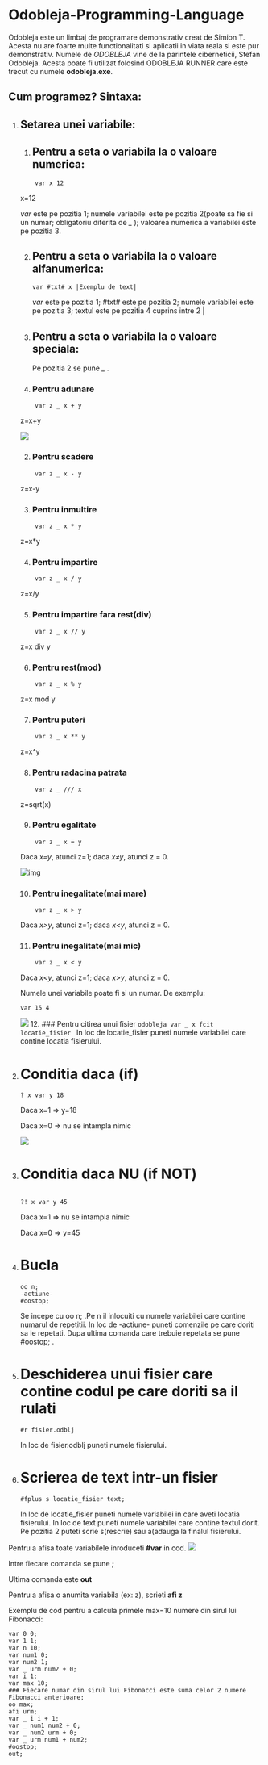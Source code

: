 # Odobleja-Programming-Language

   Odobleja este un limbaj de programare demonstrativ creat de Simion T. Acesta nu are foarte multe functionalitati si aplicatii in viata reala si este pur demonstrativ. Numele de *ODOBLEJA* vine de la parintele ciberneticii, Stefan Odobleja. Acesta poate fi utilizat folosind ODOBLEJA RUNNER care este trecut cu numele **odobleja.exe**.

## Cum programez? Sintaxa:
 1. ## Setarea unei variabile:
    1. ##   Pentru a seta o variabila la o valoare numerica:
      ```odobleja
          var x 12
       ```
      x=12

      *var* este pe pozitia 1; numele variabilei este pe pozitia 2(poate sa fie si un numar; obligatoriu diferita de *_* ); valoarea numerica a variabilei este pe pozitia 3.

    2. ##   Pentru a seta o variabila la o valoare alfanumerica:
   
       ```odobleja
       var #txt# x |Exemplu de text|
       ```
       *var* este pe pozitia 1; #txt# este pe pozitia 2; numele variabilei este pe pozitia 3; textul este pe pozitia 4 cuprins intre 2 |
    3. ##   Pentru a seta o variabila la o valoare speciala:

       Pe pozitia 2 se pune *_* . 

      1. ###     Pentru adunare

      ```odobleja
          var z _ x + y   
       ```
       z=x+y

       ![](https://github.com/RoAstro/Odobleja-Programming-Language-/blob/main/plus.png?raw=true)


       2. ###     Pentru scadere

      ```odobleja
          var z _ x - y   
       ```
       z=x-y

       3.  ###     Pentru inmultire

      ```odobleja
          var z _ x * y   
       ```
       z=x*y

       4. ###     Pentru impartire

      ```odobleja
          var z _ x / y   
       ```
       z=x/y

       5. ###     Pentru impartire fara rest(div)

      ```odobleja
          var z _ x // y   
       ```
       z=x div y

       6. ###     Pentru rest(mod)

      ```odobleja
          var z _ x % y    
       ```
       z=x mod y

       7. ###     Pentru puteri

      ```odobleja
          var z _ x ** y   
       ```
       z=x^y

       8. ###     Pentru radacina patrata

      ```odobleja
          var z _ /// x     
       ```
       z=sqrt(x)

       9. ###     Pentru egalitate

      ```
          var z _ x = y    
       ```
      
       Daca *x=y*, atunci z=1; daca *x≠y*, atunci z = 0.


    ![img](https://github.com/RoAstro/Odobleja-Programming-Language-/blob/main/egal.png?raw=true)


      10. ###     Pentru inegalitate(mai mare)

      ```odobleja
          var z _ x > y    
       ```
       Daca *x>y*, atunci z=1; daca *x<y*, atunci z = 0.

      11.  ###     Pentru inegalitate(mai mic)

      ```odobleja
          var z _ x < y    
       ```
       Daca *x<y*, atunci z=1; daca *x>y*, atunci z = 0.

    Numele unei variabile poate fi si un numar. De exemplu:
    ```
    var 15 4
     ```

      ![](https://github.com/RoAstro/Odobleja-Programming-Language-/blob/main/var%20nr.png?raw=true)
      12. ###     Pentru citirea unui fisier
          ```odobleja
          var _ x fcit locatie_fisier
          ```
              In loc de locatie_fisier puneti numele variabilei care contine locatia fisierului.
  3. # Conditia **daca** (**if**)
     ```
     ? x var y 18
     ```
     Daca x=1 => y=18
     
     Daca x=0 => nu se intampla nimic

     ![](https://github.com/RoAstro/Odobleja-Programming-Language-/blob/main/daca.png?raw=true)
     
  4. # Conditia **daca NU** (**if NOT**)
     ```
     
     ?! x var y 45
     ```
     Daca x=1 => nu se intampla nimic
     
     Daca x=0 => y=45
  5. # Bucla
     ```odobleja
     oo n;
     -actiune-
     #oostop;
     ```
     Se incepe cu oo n; .Pe n il inlocuiti cu numele variabilei care contine numarul de repetitii. In loc de -actiune- puneti comenzile pe care doriti sa le repetati. Dupa ultima comanda care trebuie repetata se pune #oostop; .
  6. # Deschiderea unui fisier care contine codul pe care doriti sa il rulati
     ```odobleja
     #r fisier.odblj
     ```
     In loc de fisier.odblj puneti numele fisierului.

  7. # Scrierea de text intr-un fisier
     ```odobleja
     #fplus s locatie_fisier text;
     ```
      In loc de locatie_fisier puneti numele variabilei in care aveti locatia fisierului. In loc de text puneti numele variabilei care contine textul dorit. Pe pozitia 2 puteti scrie s(rescrie) sau a(adauga la finalul fisierului.


Pentru a afisa toate variabilele inroduceti **#var** in cod.
![](https://github.com/RoAstro/Odobleja-Programming-Language-/blob/main/%23var.png?raw=true)

Intre fiecare comanda se pune **;**

Ultima comanda este **out**

Pentru a afisa o anumita variabila (ex: z), scrieti **afi z**



Exemplu de cod pentru a calcula primele max=10 numere din sirul lui Fibonacci:

```odobleja
var 0 0;
var 1 1;
var n 10;
var num1 0;
var num2 1;
var _ urm num2 + 0;
var i 1;
var max 10;
### Fiecare numar din sirul lui Fibonacci este suma celor 2 numere Fibonacci anterioare;
oo max;
afi urm;
var _ i i + 1;
var _ num1 num2 + 0;
var _ num2 urm + 0;
var _ urm num1 + num2;
#oostop;
out;
```
     
     
        

